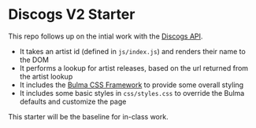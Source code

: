 # Discogs V2 Starter

This repo follows up on the intial work with the [Discogs API](https://www.discogs.com/developers/#page:home).

* It takes an artist id (defined in `js/index.js`) and renders their name to the DOM
* It performs a lookup for artist releases, based on the url returned from the artist lookup
* It includes the [Bulma CSS Framework](https://bulma.io/documentation/overview/) to provide some overall styling
* It includes some basic styles in `css/styles.css` to override the Bulma defaults and customize the page

This starter will be the baseline for in-class work.
